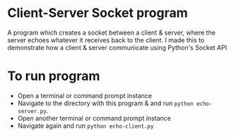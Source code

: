 # Client-Server Socket program
A program which creates a socket between a client & server, where the server echoes whatever it receives back to the client.
I made this to demonstrate how a client & server communicate using Python's Socket API

# To run program
- Open a terminal or command prompt instance
- Navigate to the directory with this program & and run `python echo-server.py`.
- Open another terminal or command prompt instance
- Navigate again and run `python echo-client.py`

